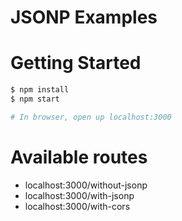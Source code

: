 # JSONP Examples

# Getting Started
``` bash
$ npm install
$ npm start

# In browser, open up localhost:3000
```

# Available routes
* localhost:3000/without-jsonp
* localhost:3000/with-jsonp
* localhost:3000/with-cors
